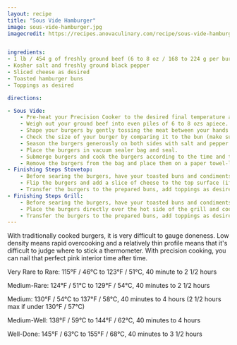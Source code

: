 ```yaml
---
layout: recipe
title: "Sous Vide Hamburger"
image: sous-vide-hamburger.jpg
imagecredit: https://recipes.anovaculinary.com/recipe/sous-vide-hamburger


ingredients:
- 1 lb / 454 g of freshly ground beef (6 to 8 oz / 168 to 224 g per burger)
- Kosher salt and freshly ground black pepper
- Sliced cheese as desired
- Toasted hamburger buns
- Toppings as desired

directions:

- Sous Vide:
    - Pre-heat your Precision Cooker to the desired final temperature according to your preferred finished texture, included here and in the app. Allow the water to come to temperature before adding your burger.
    - Weigh out your ground beef into even piles of 6 to 8 ozs apiece.
    - Shape your burgers by gently tossing the meat between your hands until it barely sticks together. Place it on a flat, clean surface, and gently press the burger into shape using your fingertips. Do not overwork the meat -- press just until it sticks together.
    - Check the size of your burger by comparing it to the bun (make sure to wash your hands before picking up the bun and do not let it come in direct contact with the raw ground meat). The patties should be half an inch / a little over a cm wider than the bun on all sides.
    - Season the burgers generously on both sides with salt and pepper.
    - Place the burgers in vacuum sealer bag and seal.
    - Submerge burgers and cook the burgers according to the time and temp provided for your desired level of doneness.
    - Remove the burgers from the bag and place them on a paper towel-lined plate. Pat them dry very carefully on both sides and season with additional salt and pepper. Let the burgers rest for at least 10 minutes and up to half an hour. Make a note of which side of the burgers is facing up during resting and let's call this side A. Side A will be dryer than Side B and should be seared first for maximum browning and superior appearance.
- Finishing Steps Stovetop:
    - Before searing the burgers, have your toasted buns and condiments ready to accept it. Preheat a cast iron or stainless steel skillet over with 1 tablespoon / 15 ml of oil over high heat until the oil starts to lightly smoke. Add the burger patties with Side A facing down and add 1 tablespoon / 15 ml of unsalted butter. Butter contains milk solids that will blacken and char, helping your burgers achieve a dark crust much faster. Cook the burgers, swirling the pan to distribute the butter, until well browned on the first side, 45 seconds to 1 minute.
    - Flip the burgers and add a slice of cheese to the top surface (if using). Cook until the second side is browned and the cheese is melted, 45 seconds to 1 minute longer.
    - Transfer the burgers to the prepared buns, add toppings as desired, and serve immediately.
- Finishing Steps Grill:
    - Before searing the burgers, have your toasted buns and condiments ready to accept it. Light one chimney full of charcoal (about 5 quarts / 5 L of coals). When all the charcoal is lit and covered with gray ash, pour out and arrange the coals on one side of the charcoal grate. Set cooking grate in place, cover grill and allow to preheat for 5 minutes. Alternatively, set half the burners on a gas grill to the highest heat setting, cover, and preheat for 10 minutes. Scrape the grill grates clean with a grill scraper, then oil the grates by holding an oil-dipped kitchen towel or paper towels in a set of tongs and rubbing them over the grates 5 to 6 times.
    - Place the burgers directly over the hot side of the grill and cook until a deep, rich crust has formed, about 45 seconds to 1 minute. Flip burgers and add cheese. Cook until the second side is browned and the cheese has melted, 45 seconds to 1 minute longer. If the fire threatens to flare up as the burgers drip fat into it, suffocate the fire by closing the grill lid until the flames die out. Alternatively, transfer the burgers to the cooler side of the grill using a long spatula until the flames subside. Do not allow the burgers to get engulfed in flames.
    - Transfer the burgers to the prepared buns, add toppings as desired, and serve immediately.
---
```


With traditionally cooked burgers, it is very difficult to gauge doneness. Low density means rapid overcooking and a relatively thin profile means that it's difficult to judge where to stick a thermometer. With precision cooking, you can nail that perfect pink interior time after time.

Very Rare to Rare: 115°F / 46°C to 123°F / 51°C, 40 minute to 2 1/2 hours

Medium-Rare: 124°F / 51°C to 129°F / 54°C, 40 minutes to 2 1/2 hours

Medium: 130°F / 54°C to 137°F / 58°C, 40 minutes to 4 hours (2 1/2 hours max if under 130°F / 57°C)

Medium-Well: 138°F / 59°C to 144°F / 62°C, 40 minutes to 4 hours

Well-Done: 145°F / 63°C to 155°F / 68°C, 40 minutes to 3 1/2 hours